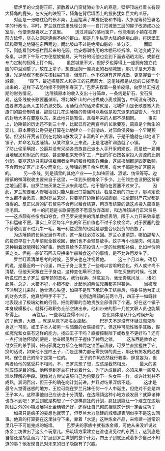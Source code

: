 　　壁炉里的火烧得正旺，驱散着从门窗缝隙处渗入的寒意。壁炉顶端挂着长有硕大犄角的鹿头，在火光的映照下，犄角在背后墙面上的投影犹如巨大的爪牙。
　　对面是一张暗红色的长木桌，上面摆满了羊皮纸卷和书籍，大多是等待签署名字的行政令。平时，罗兰就在这里处理公务——自打把城堡三层的屋子改造成办公室后，他便渐渐喜欢上了这里。
　　透过背后的落地窗户，他能看到小镇在视野前方延伸，尽头处则是连绵不绝的群山。那是几乎纵穿大陆的绝境山脉，将灰堡王国和蛮荒之地隔在东西两边。而北坡山不过是绝境山脉的一处分支。
　　而脚下，则能看到木栅栏围起来的花园。给安娜训练用的木棚已经拆除，砖池变成了长条桌，以供下午茶时方便摆放餐具。天气好的话他也会到下面去晒晒太阳，或躺在专门定制的摇椅上打个盹。
　　虽然城堡不大，但好歹也算得上一座拥有独立花园的中型别墅了。放在上辈子，想要坐拥一座真正的石砌城堡，那几乎是天方夜谭，光是参观下都得先掏钱买门票。但现在，他不仅拥有这座城堡，更掌握着一个城镇。
　　“殿下，最近招募匠人和杂工的花费颇大，这笔钱都是从您的口袋里掏出来的，这样下去恐怕撑不到明年春天了。”巴罗夫捏着一叠羊皮纸，向罗兰汇报近期的财务情况。
　　边陲镇原本的收入支出十分简单，一条线是矿石、宝石贸易。这条线被长歌要塞垄断，将北坡矿山的产出换成小麦或面包，中间没有税收，由要塞方面派人主持资源交换。用通俗点的话来讲就是，北坡矿山是长歌要塞大贵族们的股份制项目。那些驻扎在边陲镇的贵族可以看做是股东派来的监管人，他们的封地大多在要塞以东，来此地只是暂住，且每年来的人都不尽相同。
　　事实上，边陲镇的历史还不到三十年，比起已有近两百年的长歌要塞，简直是个新生的婴儿。原本莱恩公爵只是打算在此地建立一个前哨站，对邪兽侵袭做一个早期预警。但没料开荒者们到在北坡山脉发现了丰富的矿产资源，于是干脆就在此地设下镇子，并命名为边陲镇。从某种意义上来说，正是北坡矿洞造就了小镇。
　　为了防止偷采瞒报，公爵并没有采纳各贵族自己派出人手开采的建议，而是统一雇佣当地居民和附近的流民、甚至罪犯来充作矿工，产出的矿石按各家投入资源的比例分配。要塞这边只需提供雇佣者全年的粮食和些许佣金，这些报酬都是固定数额，不会因为矿区产出多少而变化。边陲镇的两千余名居民，有大半都是为矿区服务的。
　　另一条线，则是镇里的其他产业——比如铁匠铺、酒馆、纺织等等。边陲镇的微薄税收主要来自于这里，一年到头很难余下多少。上任领主也没把这贫瘠之地当回事，自罗兰被灰堡之王派来此地后，他干脆待在要塞不过来了。
　　因此，罗兰想要雇人修城墙就只能从自己口袋里掏钱。若是之前的四王子，那肯定说什么都不会愿意，但对罗兰来说，只要能在边陲镇站稳脚跟，把全部财产花光都是值得的。反正以后的矿石贸易不会再以粮食结算，用货币结算的话这点投入简直是毛毛雨。
　　唯一的问题是长歌要塞愿不愿意放弃垄断，和边陲镇进行正常贸易——这点颇有些像虎口夺食，但巴罗夫提供的清单数据表明，限于人力开采效率低下和运输不便，事实上矿区每年产出的矿石价值也不过千余枚金龙，对于要塞的整个营收而言不过九牛一毛。唯一利益受损的也就是那些合伙投资的贵族了。
　　为边陲镇的长远发展作考虑，这一条线必须收回。罗兰心里清楚，哪怕那帮人的投资早在十几年前就全数收回，他们也不会轻易放手。蚊子再小也是肉，何况是这种躺着就能捞钱的好事。他愿意给予先前投资人一定的优惠和补偿，比如半价购买之类。但拖一船矿石回去只换来半船粮食这样的事情，是不允许再发生了。
　　罗兰盯着清单思考的时候，巴罗夫也在注视着他。
　　这三个月以来，确切的说，是最近的一个月里，四王子身上发生了一些难以言喻的变化。外人或许尚不清楚，但他天天跟在王子身边，这种变化瞒不过他。
　　早在灰堡的时候，他就听说过四王子罗兰.温布顿的恶名。我行我素、肆意妄为、毫无贵族风范……诸如此类。总之，大错不犯，小错不断，比起他的两位兄弟都差得甚远。
　　当被陛下派到这儿来时，他曾满心失望，如果不是陛下承诺争王结束后，将委任他为正式的财务大臣，他真想甩手不干了。
　　初到边陲镇的前两个月，四王子一如既往地表现出了极端幼稚的行径，把能得罪的当地贵族全部得罪了个遍。好在这个镇子本身规模极小，就算行政职务全部空缺出来，他和带来的那十几位文职人员也能填补得上。
　　再往后，一些事就变得不同了。
　　变化具体是从什么时候开始的？他想，大概……就是从救下那名女巫起。
　　巴罗夫不是没有怀疑过魔鬼附身这一可能，或王子本人被另一名暗藏的女巫操控了。但这种可能性微乎其微，假如魔鬼和女巫有这样的能力，找四王子干吗？直接控制陛下或教皇不更好吗？还有一点打消他怀疑的便是，他亲眼见到王子握住了神罚之锁。
　　这东西是教会对付女巫的杀手锏，任何邪魔之力都会在神罚之锁面前溃散，可罗兰直接握住了它。换句话说，如果他不是四王子，而是连神力都无需畏惧的魔王，那还有揭发的必要吗。保住自己的命才是第一位的。
　　王子的作风依然我行我素、肆意妄为，但两者给他的感受并不相同。不，巴罗夫想了想，应该是截然相反。
　　最大的差别应该是目的性。他察觉到罗兰在计划着什么，为了达成目的，必须采用一些常人难以理解的手段。就像对方尝试说服自己为何要救下一名女巫一样，或许计划并不成熟，漏洞百出，但王子的确在向计划前进，并且对结果深信不疑。
　　这才是最令人觉得迷惑的地方，王位可能在罗兰兄妹任何一个人中诞生，但绝对不会是四王子本人。这种事他自己应该也十分清楚，在边陲镇这种小地方谈发展？就算诸神也办不到吧！罗兰到底是构想了一个怎样疯狂的计划，疯狂到能让一个建立在边境防线之外的小镇发展得比金穗城还好，还得让自己彻底相信这计划一定会成功？
　　如果只是疯子的妄想也就罢了，但罗兰大力修建的城墙却表明似乎不是这么回事。他真的打算要在这里驻守下来，靠着「水泥」这种炼金产品，来修建一道常识里几乎不可能完成的城墙。
　　巴罗夫的家族中就有炼金师，可他从来没听说过炼金工坊做出了这么个玩意儿。把筑墙方案建立在谁也没见过的东西上，这到底是自信还是胡乱而为？扩展到罗兰谋划的整个计划，四王子到底还藏着多少自己不知道的事？他发现自己对未来的日子隐隐有了兴趣。